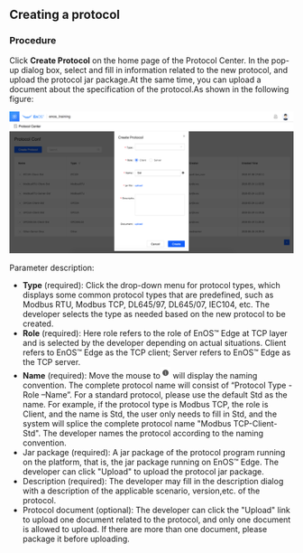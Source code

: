 ## Creating a protocol

### Procedure

Click **Create Protocol** on the home page of the Protocol Center. In the pop-up dialog box, select and fill in information related to the new protocol, and upload the protocol jar package.At the same time, you can upload a document about the specification of the protocol.As shown in the following figure:

![](media/create_protocol.png)

Parameter description:

- **Type** (required): Click the drop-down menu for protocol types, which displays some common protocol types that are predefined, such as Modbus RTU, Modbus TCP, DL645/97, DL645/07, IEC104, etc. The developer selects the type as needed based on the new protocol to be created.
- **Role** (required): Here role refers to the role of EnOS™ Edge at TCP layer and is selected by the developer depending on actual situations. Client refers to EnOS™ Edge as the TCP client; Server refers to EnOS™ Edge as the TCP server.
- **Name** (required): Move the mouse to![](media/namebutton.png) will display the naming convention. The complete protocol name will consist of “Protocol Type - Role –Name”. For a standard protocol, please use the default Std as the name. For example, if the protocol type is Modbus TCP, the role is Client, and the name is Std, the user only needs to fill in Std, and the system will splice the complete protocol name "Modbus TCP-Client-Std". The developer names the protocol according to the naming convention.
- Jar package (required): A jar package of the protocol program running on the platform, that is, the jar package running on EnOS™ Edge. The developer can click "Upload" to upload the protocol jar package.
- Description (required): The developer may fill in the description dialog with a description of the applicable scenario, version,etc. of the protocol.
- Protocol document (optional): The developer can click the "Upload" link to upload one document related to the protocol, and only one document is allowed to upload. If there are more than one document, please package it before uploading.
